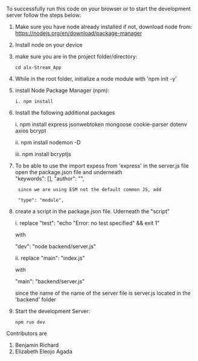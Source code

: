 To successfully run this code on your browser or to start the development server follow the steps below:

1.  Make sure you have node already installed if not, download node from:
    https://nodejs.org/en/download/package-manager

2.  Install node on your device

3.  make sure you are in the project folder/directory:

        cd alx-Stream_App

4.  While in the root folder, initialize a node module with
    'npm init -y'

5.  install Node Package Manager (npm):

        i. npm install

       <!-- ii. npm create vite@latest . -->

6.  Install the following additional packages

    i. npm install express jsonwebtoken mongoose cookie-parser dotenv axios bcrypt

    ii. npm install nodemon -D

    iii. npm install bcryptjs


7. To be able to use the import expess from 'express' in the server.js file open the package.json file and  underneath    
        "keywords": [],
        "author": "",
        
        since we are using ESM not the default common JS, add 

        "type": "module",

8. create a script in the package.json file.
    Uderneath the "script" 

    i. replace 
    "test": "echo \"Error: no test specified\" && exit 1"

    with 

    "dev": "node backend/server.js"

    ii. replace
    "main": "index.js" 

    with

    "main": "backend/server.js"

    since the name of the name of the server file is server.js located in the 'backend' folder

9.  Start the development Server:

        npm run dev


Contributors are
1. Benjamin Richard 
2. Elizabeth Eleojo Agada
